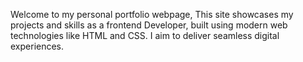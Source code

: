 Welcome to my personal portfolio webpage, This site showcases my projects and skills as a frontend Developer, built using modern web technologies like HTML and CSS. I aim to deliver seamless digital experiences.


